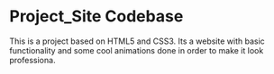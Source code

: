 # Project_Site Codebase
This is a project based on HTML5 and CSS3. Its a website with basic functionality and some cool animations done in order to make it look professiona.
